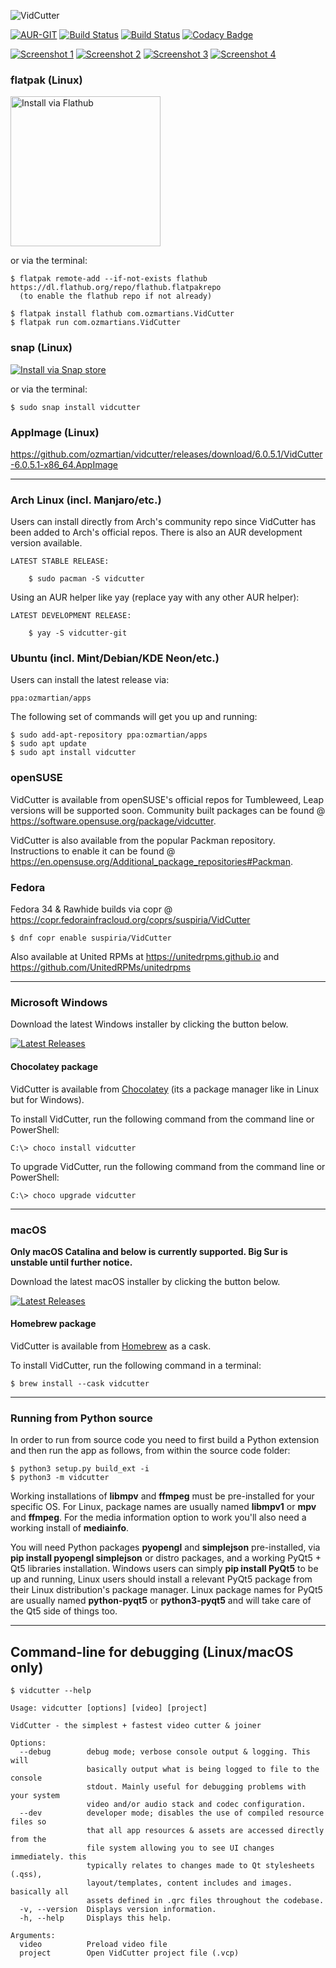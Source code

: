 ![VidCutter](http://vidcutter.ozmartians.com/vidcutter-banner.png)

[![AUR-GIT](https://img.shields.io/aur/version/vidcutter-git.svg)](https://aur.archlinux.org/packages/vidcutter-git)
[![Build Status](https://ci.appveyor.com/api/projects/status/jgasythb2vqsxy7v?svg=true)](https://ci.appveyor.com/project/ozmartian/vidcutter/build/artifacts)
[![Build Status](https://ci.appveyor.com/api/projects/status/sl8iyqp0232sehuf?svg=true)](https://ci.appveyor.com/project/ozmartian/vidcutter-osx/build/artifacts)
[![Codacy Badge](https://api.codacy.com/project/badge/Grade/425a00c7c6af446ba87c6152567d9f7e)](https://www.codacy.com/app/ozmartian/vidcutter)

[![Screenshot 1](https://cdn.rawgit.com/ozmartian/vidcutter/gh-pages/images/vidcutter-01-thumb.png)](https://cdn.rawgit.com/ozmartian/vidcutter/gh-pages/images/vidcutter-01.png) 
[![Screenshot 2](https://cdn.rawgit.com/ozmartian/vidcutter/gh-pages/images/vidcutter-02-thumb.png)](https://cdn.rawgit.com/ozmartian/vidcutter/gh-pages/images/vidcutter-02.png) 
[![Screenshot 3](https://cdn.rawgit.com/ozmartian/vidcutter/gh-pages/images/vidcutter-03-thumb.png)](https://cdn.rawgit.com/ozmartian/vidcutter/gh-pages/images/vidcutter-03.png) 
[![Screenshot 4](https://cdn.rawgit.com/ozmartian/vidcutter/gh-pages/images/vidcutter-04-thumb.png)](https://cdn.rawgit.com/ozmartian/vidcutter/gh-pages/images/vidcutter-04.png)

### flatpak (Linux)

<a href='https://flathub.org/apps/details/com.ozmartians.VidCutter'><img width='240' alt='Install via Flathub' src='https://flathub.org/assets/badges/flathub-badge-en.png'/></a>

or via the terminal:

```
$ flatpak remote-add --if-not-exists flathub https://dl.flathub.org/repo/flathub.flatpakrepo
  (to enable the flathub repo if not already)
  
$ flatpak install flathub com.ozmartians.VidCutter
$ flatpak run com.ozmartians.VidCutter
```

### snap (Linux)

<a href='https://snapcraft.io/vidcutter'><img alt='Install via Snap store' src='https://snapcraft.io/static/images/badges/en/snap-store-black.svg'/></a>

or via the terminal:

```
$ sudo snap install vidcutter
```

### AppImage (Linux)

https://github.com/ozmartian/vidcutter/releases/download/6.0.5.1/VidCutter-6.0.5.1-x86_64.AppImage

***

### Arch Linux  (incl. Manjaro/etc.)

Users can install directly from Arch's community repo since VidCutter has been added to Arch's official repos. There is also an AUR development version available.
   
    LATEST STABLE RELEASE:

        $ sudo pacman -S vidcutter

Using an AUR helper like yay (replace yay with any other AUR helper):

    LATEST DEVELOPMENT RELEASE:
    
        $ yay -S vidcutter-git

### Ubuntu (incl. Mint/Debian/KDE Neon/etc.)

Users can install the latest release via:

    ppa:ozmartian/apps

The following set of commands will get you up and running:

    $ sudo add-apt-repository ppa:ozmartian/apps
    $ sudo apt update
    $ sudo apt install vidcutter

### openSUSE

VidCutter is available from openSUSE's official repos for Tumbleweed, Leap versions will be supported soon. Community built packages can be found @ https://software.opensuse.org/package/vidcutter.

VidCutter is also available from the popular Packman repository. Instructions to enable it can be found @ https://en.opensuse.org/Additional_package_repositories#Packman.

### Fedora

Fedora 34 & Rawhide builds via copr @ https://copr.fedorainfracloud.org/coprs/suspiria/VidCutter

```
$ dnf copr enable suspiria/VidCutter
```

Also available at United RPMs at https://unitedrpms.github.io and https://github.com/UnitedRPMs/unitedrpms

***

### Microsoft Windows

Download the latest Windows installer by clicking the button below.

[![Latest Releases](http://tvlinker.ozmartians.com/images/button-latest-release.png)](https://github.com/ozmartian/vidcutter/releases/latest)

#### Chocolatey package

VidCutter is available from [Chocolatey](https://chocolatey.org) (its a package manager like in Linux but
for Windows).

  To install VidCutter, run the following command from the command line or PowerShell:
  ```
  C:\> choco install vidcutter
  ```
  To upgrade VidCutter, run the following command from the command line or PowerShell:
  ```
  C:\> choco upgrade vidcutter
  ```

***

### macOS

**Only macOS Catalina and below is currently supported. Big Sur is unstable until further notice.**

Download the latest macOS installer by clicking the button below.

[![Latest Releases](http://tvlinker.ozmartians.com/images/button-latest-release.png)](https://github.com/ozmartian/vidcutter/releases/latest)

#### Homebrew package

VidCutter is available from [Homebrew](https://brew.sh) as a cask.

  To install VidCutter, run the following command in a terminal:
  ```
  $ brew install --cask vidcutter
  ```

***

### Running from Python source

In order to run from source code you need to first build a Python extension and then run the app as follows, from within the source code folder:

```
$ python3 setup.py build_ext -i
$ python3 -m vidcutter
```

Working installations of **libmpv** and **ffmpeg** must be pre-installed for your specific OS. For Linux, package names are usually named **libmpv1** or **mpv** and **ffmpeg**. For the media information option to work you'll also need a working install of **mediainfo**.

You will need Python packages **pyopengl** and **simplejson** pre-installed, via **pip install pyopengl simplejson** or distro packages, and a working PyQt5 + Qt5 libraries installation. Windows users can simply **pip install PyQt5** to be up and running, Linux users should install a relevant PyQt5 package from their Linux distribution's package manager. Linux package names for PyQt5 are usually named **python-pyqt5** or **python3-pyqt5** and will take care of the Qt5 side of things too.

***

## Command-line for debugging (Linux/macOS only)

```
$ vidcutter --help

Usage: vidcutter [options] [video] [project]

VidCutter - the simplest + fastest video cutter & joiner

Options:
  --debug        debug mode; verbose console output & logging. This will
                 basically output what is being logged to file to the console
                 stdout. Mainly useful for debugging problems with your system
                 video and/or audio stack and codec configuration.
  --dev          developer mode; disables the use of compiled resource files so
                 that all app resources & assets are accessed directly from the
                 file system allowing you to see UI changes immediately. this
                 typically relates to changes made to Qt stylesheets (.qss),
                 layout/templates, content includes and images. basically all
                 assets defined in .qrc files throughout the codebase.
  -v, --version  Displays version information.
  -h, --help     Displays this help.

Arguments:
  video          Preload video file
  project        Open VidCutter project file (.vcp)
```
